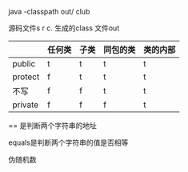 java -classpath out/ club

源码文件s r c.  生成的class 文件out





|         | 任何类 | 子类 | 同包的类 | 类的内部 |
| ------- | ------ | ---- | -------- | -------- |
| public  | t      | t    | t        | t        |
| protect | f      | t    | t        | t        |
| 不写    | f      | f    | t        | t        |
| private | f      | f    | f        | t        |

== 是判断两个字符串的地址

equals是判断两个字符串的值是否相等

伪随机数



